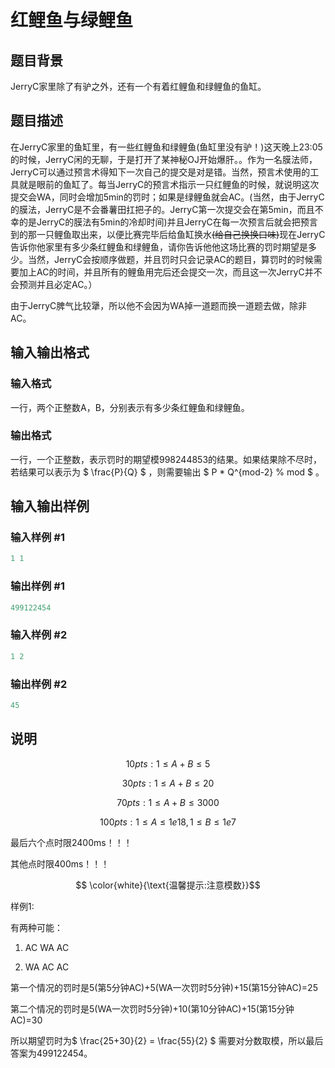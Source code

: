 # 红鲤鱼与绿鲤鱼

## 题目背景

JerryC家里除了有驴之外，还有一个有着红鲤鱼和绿鲤鱼的鱼缸。

## 题目描述

在JerryC家里的鱼缸里，有一些红鲤鱼和绿鲤鱼(鱼缸里没有驴！)这天晚上23:05的时候，JerryC闲的无聊，于是打开了某神秘OJ开始爆肝。。作为一名膜法师，JerryC可以通过预言术得知下一次自己的提交是对是错。当然，预言术使用的工具就是眼前的鱼缸了。每当JerryC的预言术指示一只红鲤鱼的时候，就说明这次提交会WA，同时会增加5min的罚时；如果是绿鲤鱼就会AC。(当然，由于JerryC的膜法，JerryC是不会番薯田扛把子的。JerryC第一次提交会在第5min，而且不幸的是JerryC的膜法有5min的冷却时间)并且JerryC在每一次预言后就会把预言到的那一只鲤鱼取出来，以便比赛完毕后给鱼缸换水~~(给自己换换口味)~~现在JerryC告诉你他家里有多少条红鲤鱼和绿鲤鱼，请你告诉他他这场比赛的罚时期望是多少。当然，JerryC会按顺序做题，并且罚时只会记录AC的题目，算罚时的时候需要加上AC的时间，并且所有的鲤鱼用完后还会提交一次，而且这一次JerryC并不会预测并且必定AC。）

由于JerryC脾气比较犟，所以他不会因为WA掉一道题而换一道题去做，除非AC。

## 输入输出格式

### 输入格式

一行，两个正整数A，B，分别表示有多少条红鲤鱼和绿鲤鱼。

### 输出格式

一行，一个正整数，表示罚时的期望模998244853的结果。如果结果除不尽时，若结果可以表示为 $ \frac{P}{Q} $ ，则需要输出 $ P * Q^{mod-2} \% mod $ 。

## 输入输出样例

### 输入样例 #1

```cpp
1 1
```


### 输出样例 #1

```cpp
499122454
```


### 输入样例 #2

```cpp
1 2
```


### 输出样例 #2

```cpp
45
```


## 说明

$$ 10 pts: 1 \leqslant A + B \leqslant 5 $$

$$ 30 pts: 1 \leqslant A + B \leqslant 20 $$

$$ 70 pts: 1 \leqslant A + B \leqslant 3000 $$

$$ 100 pts: 1 \leqslant A \leqslant 1e18, 1 \leqslant B \leqslant 1e7 $$

最后六个点时限2400ms！！！

其他点时限400ms！！！

$$ \color{white}{\text{温馨提示:注意模数}}$$

样例1:

有两种可能：

1. AC WA AC

2. WA AC AC

第一个情况的罚时是5(第5分钟AC)+5(WA一次罚时5分钟)+15(第15分钟AC)=25

第二个情况的罚时是5(WA一次罚时5分钟)+10(第10分钟AC)+15(第15分钟AC)=30

所以期望罚时为$ \frac{25+30}{2} = \frac{55}{2} $ 需要对分数取模，所以最后答案为499122454。

